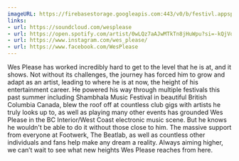 ```yaml
---
imageURL: https://firebasestorage.googleapis.com:443/v0/b/festivl.appspot.com/o/userContent%2F44F6891B-BE31-4455-8AAF-96EBA609C5E7.png?alt=media&token=e0b70999-12ad-4bf8-8e8c-c4efc63c47ca
links:
- url: https://soundcloud.com/wesplease
- url: https://open.spotify.com/artist/0wLQz7aAJwMTkTn8jHuWpu?si=-kQjVq9RT0Soui7PblcWKg
- url: https://www.instagram.com/wes_please/
- url: https://www.facebook.com/WesPlease
---
```

Wes Please has worked incredibly hard to get to the level that he is at, and it shows. Not without its challenges, the journey has forced him to grow and adapt as an artist, leading to where he is at now, the height of his entertainment career. He powered his way through multiple festivals this past summer including Shambhala Music Festival in beautiful British Columbia Canada, blew the roof off at countless club gigs with artists he truly looks up to, as well as playing many other events has grounded Wes Please in the BC Interior/West Coast electronic music scene. But he knows he wouldn't be able to do it without those close to him. The massive support from everyone at Footwerk, The Beatlab, as well as countless other individuals and fans help make any dream a reality. Always aiming higher, we can’t wait to see what new heights Wes Please reaches from here.